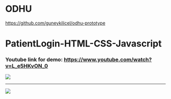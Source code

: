 # ODHU
https://github.com/guneykilicel/odhu-prototype
# PatientLogin-HTML-CSS-Javascript
### Youtube link for demo: https://www.youtube.com/watch?v=L_e5HKvON_0

<img src="https://github.com/canakdag06/PatientLogin-HTML-CSS-Javascript/assets/77192206/da9da560-eb81-469a-b6fe-8f9f6dc6a986"/> </br>
<hr>
<img src="https://github.com/canakdag06/PatientLogin-HTML-CSS-Javascript/assets/77192206/fff7d6f8-b5f4-4677-865d-7210ba1e6497"/> </br>
